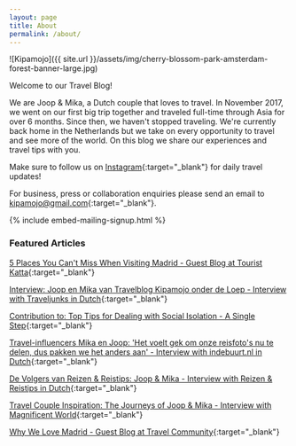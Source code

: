 ```yaml
---
layout: page
title: About
permalink: /about/
---
```


![Kipamojo]({{ site.url }}/assets/img/cherry-blossom-park-amsterdam-forest-banner-large.jpg)

Welcome to our Travel Blog!  
  
We are Joop & Mika, a Dutch couple that loves to travel. In November 2017, we went on our first big trip together and traveled full-time through Asia for over 6 months. Since then, we haven't stopped traveling. We're currently back home in the Netherlands but we take on every opportunity to travel and see more of the world. On this blog we share our experiences and travel tips with you.

Make sure to follow us on [Instagram][instagram]{:target="_blank"} for daily travel updates! 

For business, press or collaboration enquiries please send an email to [kipamojo@gmail.com][email]{:target="_blank"}. 

{% include embed-mailing-signup.html %}

### Featured Articles

[5 Places You Can't Miss When Visiting Madrid - Guest Blog at Tourist Katta][tourist katta]{:target="_blank"}

[Interview: Joop en Mika van Travelblog Kipamojo onder de Loep - Interview with Traveljunks in Dutch][interview traveljunks]{:target="_blank"}

[Contribution to: Top Tips for Dealing with Social Isolation - A Single Step][asinglestep]{:target="_blank"}

[Travel-influencers Mika en Joop: 'Het voelt gek om onze reisfoto's nu te delen, dus pakken we het anders aan' - Interview with indebuurt.nl in Dutch][indebuurt]{:target="_blank"}

[De Volgers van Reizen & Reistips: Joop & Mika - Interview with Reizen & Reistips in Dutch][reizenenreistips]{:target="_blank"}

[Travel Couple Inspiration: The Journeys of Joop & Mika - Interview with Magnificent World][magnificent world]{:target="_blank"}

[Why We Love Madrid - Guest Blog at Travel Community][travelcommunity]{:target="_blank"}

[tourist katta]: https://www.touristkatta.com/read_story_more_page/5-Places-You-Can%E2%80%99t-Miss-When-Visiting-Madrid/73/27 
[interview traveljunks]: https://www.traveljunks.nl/interview/travelblog-kipamojo-bloggers/ 
[asinglestep]: https://www.asinglestep.co.uk/resources-and-inspiration/top-tips-for-dealing-with-social-isolation/ 
[indebuurt]: https://indebuurt.nl/dordrecht/dordtenaren/dordtenaar-van-de-week/travel-influencers-mika-en-joop-het-voelt-gek-om-onze-reisfotos-nu-te-delen-dus-pakken-we-het-anders-aan~107137/
[reizenenreistips]: https://www.reizen-en-reistips.nl/de-volgers-van-reizen-reistips-joop-en-mika/
[magnificent world]: https://www.magnificentworld.com/travel-couple-inspiration-joop-mika/ 
[travelcommunity]: https://travelcommunity.co/why-we-love-madrid/ 
[instagram]: https://instagram.com/kipamojo
[email]: mailto:kipamojo@gmail.com
